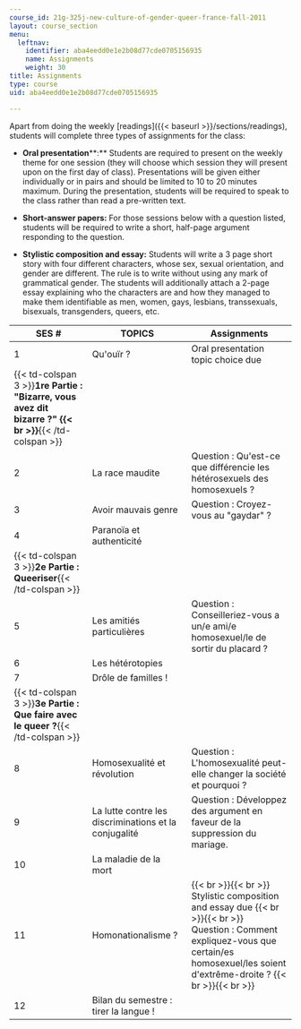 ```yaml
---
course_id: 21g-325j-new-culture-of-gender-queer-france-fall-2011
layout: course_section
menu:
  leftnav:
    identifier: aba4eedd0e1e2b08d77cde0705156935
    name: Assignments
    weight: 30
title: Assignments
type: course
uid: aba4eedd0e1e2b08d77cde0705156935

---
```


Apart from doing the weekly [readings]({{< baseurl >}}/sections/readings), students will complete three types of assignments for the class:

*   **Oral presentation****:** Students are required to present on the weekly theme for one session (they will choose which session they will present upon on the first day of class). Presentations will be given either individually or in pairs and should be limited to 10 to 20 minutes maximum. During the presentation, students will be required to speak to the class rather than read a pre-written text.
  
*   **Short-answer papers:** For those sessions below with a question listed, students will be required to write a short, half-page argument responding to the question.
  
*   **Stylistic composition and essay:** Students will write a 3 page short story with four different characters, whose sex, sexual orientation, and gender are different. The rule is to write without using any mark of grammatical gender. The students will additionally attach a 2-page essay explaining who the characters are and how they managed to make them identifiable as men, women, gays, lesbians, transsexuals, bisexuals, transgenders, queers, etc.
  

| SES # | TOPICS | Assignments |
| --- | --- | --- |
| 1 | Qu'ouïr ? | Oral presentation topic choice due |
| {{< td-colspan 3 >}}**1re Partie : "Bizarre, vous avez dit bizarre ?"  {{< br >}}**{{< /td-colspan >}} |||
| 2 | La race maudite | Question : Qu'est-ce que différencie les hétérosexuels des homosexuels ? |
| 3 | Avoir mauvais genre | Question : Croyez-vous au "gaydar" ? |
| 4 | Paranoïa et authenticité | &nbsp; |
| {{< td-colspan 3 >}}**2e Partie : Queeriser**{{< /td-colspan >}} |||
| 5 | Les amitiés particulières | Question : Conseilleriez-vous a un/e ami/e homosexuel/le de sortir du placard ? |
| 6 | Les hétérotopies | &nbsp; |
| 7 | Drôle de familles ! | &nbsp; |
| {{< td-colspan 3 >}}**3e Partie : Que faire avec le queer ?**{{< /td-colspan >}} |||
| 8 | Homosexualité et révolution | Question : L'homosexualité peut-elle changer la société et pourquoi ? |
| 9 | La lutte contre les discriminations et la conjugalité | Question : Développez des argument en faveur de la suppression du mariage. |
| 10 | La maladie de la mort | &nbsp; |
| 11 | Homonationalisme ? |  {{< br >}}{{< br >}} Stylistic composition and essay due {{< br >}}{{< br >}} Question : Comment expliquez-vous que certain/es homosexuel/les soient d'extrême-droite ? {{< br >}}{{< br >}}  |
| 12 | Bilan du semestre : tirer la langue ! |